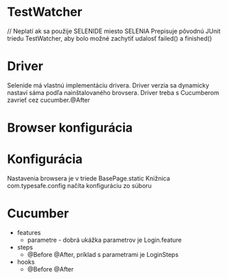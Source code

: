 TestWatcher
====================
// Neplatí ak sa použije SELENIDE miesto SELENIA
Prepisuje pôvodnú JUnit triedu TestWatcher, aby bolo možné
zachytiť udalosť failed() a finished()


Driver
====================
Selenide má vlastnú implementáciu drivera. 
Driver verzia sa dynamicky nastaví sáma podľa nainštalovaného brovsera.
Driver treba s Cucumberom zavrieť cez cucumber.@After


Browser konfigurácia
====================


Konfigurácia
====================
Nastavenia browsera je v triede BasePage.static
Knižnica com.typesafe.config načíta konfiguráciu zo súboru


Cucumber
====================
- features
    - parametre - dobrá ukážka parametrov je Login.feature
- steps 
    - @Before @After, príklad s parametrami je LoginSteps 
- hooks 
    - @Before @After
